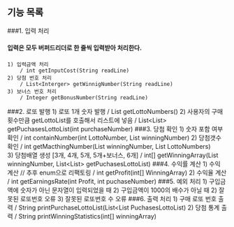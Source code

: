 
## 기능 목록
###1. 입력 처리
#### 입력은 모두 버퍼드리더로 한 줄씩 입력받아 처리한다.
    1) 입력금액 처리 
        / int getInputCost(String readLine)
    2) 당첨 번호 처리 
        / List<Interger> getWinnigNumber(String readLine)
    3) 보너스 번호 처리 
        / Integer getBonusNumber(String readLine)
###2. 로또 발행
    1) 로또 1개 숫자 발행 
        / List<Integer> getLottoNumbers()
    2) 사용자의 구매횟수만큼 getLottoList를 호출해서 리스트에 넣음
        / List<List<Integer>> getPuchasesLottoList(int purchaseNumber)
###3. 당첨 확인
    1) 숫자 포함 여부 확인
        / int containNumber(int LottoNumber, List<Integer> winningNumber)
    2) 당첨갯수 확인
        / int getMacthingNumber(List<Integer> winningNumber, List<Integer> LottoNumbers)   
    3) 당첨배열 생성 [3개, 4개, 5개, 5개+보너스, 6개]
        / int[] getWinningArray(List<Integer> winningNumber, List<List<Integer>> getPuchasesLottoList)
###4. 수익률 계산
    1) 수익 계산 // 추후 enum으로 리팩토링
        / int getProfit(int[] WinningArray)
    2) 수익율 계산
        / int getEarningsRate(int Profit, int puchaseNumber)
###5. 예외 처리
    1) 구입금액에 숫자가 아닌 문자열이 입력되었을 때
    2) 구입금액이 1000의 배수가 아닐 때
    2) 잘못된 로또번호 오류
    3) 잘못된 로또번호 수 오류
###6. 출력 처리
    1) 구매 로또 번호 출력
        / String printPurchaseLottoList(List<List<Integer> PuchasesLottoList)
    2) 당첨 통계 출력
        / String printWinningStatistics(int[] winningArray)
